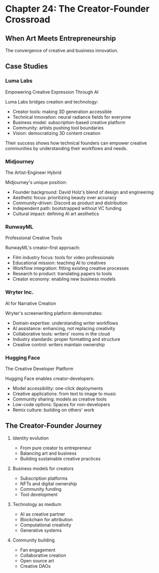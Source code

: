 # Chapter 24: The Creator-Founder Crossroad

## When Art Meets Entrepreneurship

The convergence of creative and business innovation.

## Case Studies

### Luma Labs
Empowering Creative Expression Through AI

Luma Labs bridges creation and technology:

- Creator tools: making 3D generation accessible
- Technical innovation: neural radiance fields for everyone
- Business model: subscription-based creative platform
- Community: artists pushing tool boundaries
- Vision: democratizing 3D content creation

Their success shows how technical founders can empower creative communities by understanding their workflows and needs.

### Midjourney
The Artist-Engineer Hybrid

Midjourney's unique position:

- Founder background: David Holz's blend of design and engineering
- Aesthetic focus: prioritizing beauty over accuracy
- Community-driven: Discord as product and distribution
- Independent path: bootstrapped without VC funding
- Cultural impact: defining AI art aesthetics

### RunwayML
Professional Creative Tools

RunwayML's creator-first approach:

- Film industry focus: tools for video professionals
- Educational mission: teaching AI to creatives
- Workflow integration: fitting existing creative processes
- Research to product: translating papers to tools
- Creator economy: enabling new business models

### Wryter Inc.
AI for Narrative Creation

Wryter's screenwriting platform demonstrates:

- Domain expertise: understanding writer workflows
- AI assistance: enhancing, not replacing creativity
- Collaborative tools: writers' rooms in the cloud
- Industry standards: proper formatting and structure
- Creative control: writers maintain ownership

### Hugging Face
The Creative Developer Platform

Hugging Face enables creator-developers:

- Model accessibility: one-click deployments
- Creative applications: from text to image to music
- Community sharing: models as creative tools
- Low-code options: Spaces for non-developers
- Remix culture: building on others' work

## The Creator-Founder Journey

1. Identity evolution
   - From pure creator to entrepreneur
   - Balancing art and business
   - Building sustainable creative practices

2. Business models for creators
   - Subscription platforms
   - NFTs and digital ownership
   - Community funding
   - Tool development

3. Technology as medium
   - AI as creative partner
   - Blockchain for attribution
   - Computational creativity
   - Generative systems

4. Community building
   - Fan engagement
   - Collaborative creation
   - Open source art
   - Creative DAOs

